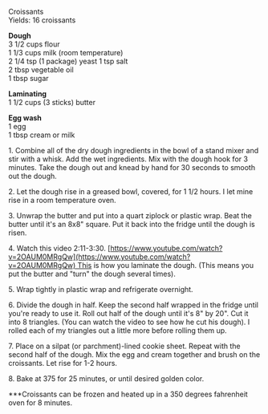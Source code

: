
Croissants  
Yields: 16 croissants  
  
**Dough**  
3 1/2 cups flour  
1 1/3 cups milk (room temperature)  
2 1/4 tsp (1 package)  yeast
1 tsp salt  
2 tbsp vegetable oil  
1 tbsp sugar  
  
**Laminating**  
1 1/2 cups (3 sticks)  butter  
  
**Egg wash**  
1 egg  
1 tbsp cream or milk  
  

1\. Combine all of the dry dough ingredients in the bowl of a stand mixer and stir with a whisk. Add the wet ingredients. Mix with the dough hook for 3 minutes. Take the dough out and knead by hand for 30 seconds to smooth out the dough.  
  
2\. Let the dough rise in a greased bowl, covered, for 1 1/2 hours. I let mine rise in a room temperature oven.  
  
3\. Unwrap the butter and put into a quart ziplock or plastic wrap. Beat the butter until it's an 8x8" square. Put it back into the fridge until the dough is risen.  
  
4\. Watch this video 2:11-3:30. [https://www.youtube.com/watch?v=2OAUM0MRgQw](https://www.youtube.com/watch?v=2OAUM0MRgQw) This is how you laminate the dough. (This means you put the butter and "turn" the dough several times).  
  
5\. Wrap tightly in plastic wrap and refrigerate overnight.  
  
6\. Divide the dough in half. Keep the second half wrapped in the fridge until you're ready to use it. Roll out half of the dough until it's 8" by 20". Cut it into 8 triangles. (You can watch the video to see how he cut his dough). I rolled each of my triangles out a little more before rolling them up.  
  
7\. Place on a silpat (or parchment)-lined cookie sheet. Repeat with the second half of the dough. Mix the egg and cream together and brush on the croissants. Let rise for 1-2 hours.  
  
8\. Bake at 375 for 25 minutes, or until desired golden color.  
  
\*\*\*Croissants can be frozen and heated up in a 350 degrees fahrenheit oven for 8 minutes.  
    